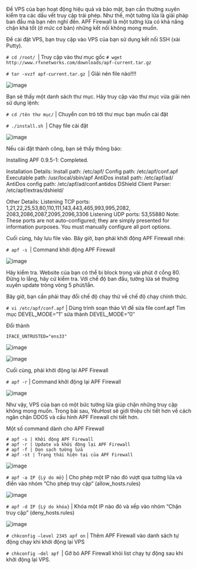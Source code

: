 Để VPS của bạn hoạt động hiệu quả và bảo mật, bạn cần thường xuyên kiểm tra các dấu vết truy cập trái phép. Như thế, một tường lửa là giải pháp ban đầu mà bạn nên nghĩ đến. APF Firewall là một tường lửa có khả năng chặn khá tốt (ở mức cơ bản) những kết nối không mong muốn.

Để cài đặt VPS, bạn truy cập vào VPS của bạn sử dụng kết nối SSH (xài Putty).


`# cd /root/ `| Truy cập vào thư mục gốc
`# wget http://www.rfxnetworks.com/downloads/apf-current.tar.gz`

`# tar -xvzf apf-current.tar.gz `| Giải nén file nào!!!!

![image](https://user-images.githubusercontent.com/62273292/167247069-8b23386f-9a09-42f2-b7d4-d6541d7be90e.png)


Bạn sẽ thấy một danh sách thư mục. Hãy truy cập vào thư mục vừa giải nén sử dụng lệnh:

`# cd /tên thư mục/` | Chuyển con trỏ tới thư mục bạn muốn cài đặt

`# ./install.sh `| Chạy file cài đặt

![image](https://user-images.githubusercontent.com/62273292/167247086-f77d8364-08cd-42f2-8536-76130024d218.png)


Nếu cài đặt thành công, bạn sẽ thấy thông báo:

Installing APF 0.9.5-1: Completed.

Installation Details:
Install path: /etc/apf/
Config path: /etc/apf/conf.apf
Executable path: /usr/local/sbin/apf
AntiDos install path: /etc/apf/ad/
AntiDos config path: /etc/apf/ad/conf.antidos
DShield Client Parser: /etc/apf/extras/dshield/

Other Details:
Listening TCP ports: 1,21,22,25,53,80,110,111,143,443,465,993,995,2082, 2083,2086,2087,2095,2096,3306
Listening UDP ports: 53,55880
Note: These ports are not auto-configured; they are simply presented for information purposes. You must manually configure all port options.


Cuối cùng, hãy lưu file vào. Bây giờ, bạn phải khởi động APF Firewall nhé:

`# apf -s `| Command khởi động APF Firewall

![image](https://user-images.githubusercontent.com/62273292/167247960-12cc9e15-18cb-408b-b234-8121f8c8e515.png)

Hãy kiểm tra. Website của bạn có thể bị block trong vài phút ở cổng 80. Đừng lo lắng, hãy cứ kiểm tra. Với chế độ ban đầu, tường lửa sẽ thường xuyên update tròng vòng 5 phút/lần.

Bây giờ, bạn cần phải thay đổi chế độ chạy thử về chế độ chạy chính thức.

`# vi /etc/apf/conf.apf` | Dùng trình soạn thảo VI để sửa file conf.apf
Tìm mục
DEVEL_MODE=”1″
sửa thành
DEVEL_MODE=”0″

Đổi thành 

`IFACE_UNTRUSTED="ens33"`


![image](https://user-images.githubusercontent.com/62273292/167247732-a3da84fe-57e4-477f-94e6-b34010d19712.png)


![image](https://user-images.githubusercontent.com/62273292/167247279-97d2cf33-79a1-459e-bf80-8f217d1a2ae8.png)


Cuối cùng, phải khởi động lại APF Firewall

`# apf -r` | Command khởi động lại APF Firewall

![image](https://user-images.githubusercontent.com/62273292/167247675-3334e0f7-3e84-4047-ac6a-90d1f5cb38ea.png)


Như vậy, VPS của bạn có một bức tường lửa giúp chặn những truy cập không mong muốn. Trong bài sau, YêuHost sẽ giới thiệu chi tiết hơn về cách ngăn chặn DDOS và cấu hình APF Firewall chi tiết hơn.

Một số command dành cho APF Firewall

```
# apf -s | Khởi động APF Firewall
# apf -r | Update và khởi động lại APF Firewall
# apf -f | Dọn sạch tường lửa
# apf -st | Trạng thái hiện tại của APF Firewall
```
![image](https://user-images.githubusercontent.com/62273292/167247687-d10c081d-07b1-446b-93a0-8a91cff6e70b.png)


`# apf -a IP {Lý do mở}` | Cho phép một IP nào đó vượt qua tường lửa và điền vào nhóm “Cho phép truy cập” (allow_hosts.rules)

![image](https://user-images.githubusercontent.com/62273292/167247802-3fbc63f0-cdc4-4f3f-85a8-863444eb2900.png)

`# apf -d IP {Lý do khóa}` | Khóa một IP nào đó và xếp vào nhóm “Chặn truy cập” (deny_hosts.rules)

![image](https://user-images.githubusercontent.com/62273292/167247826-1d0fe1e5-245c-4528-a728-09f723b672eb.png)


`# chkconfig –level 2345 apf on` | Thêm APF Firewall vào danh sách tự động chạy khi khởi động lại VPS

`# chkconfig –del apf `| Gỡ bỏ APF Firewall khỏi list chạy tự động sau khi khởi động lại VPS.

